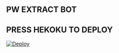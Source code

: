## PW EXTRACT BOT

## PRESS HEKOKU TO DEPLOY
[![Deploy](https://www.herokucdn.com/deploy/button.svg)](https://heroku.com/deploy?template=[https://github.com/](https://github.com/goluglory-01/GOLU_NEW_TXT__EXTRACTOR))
